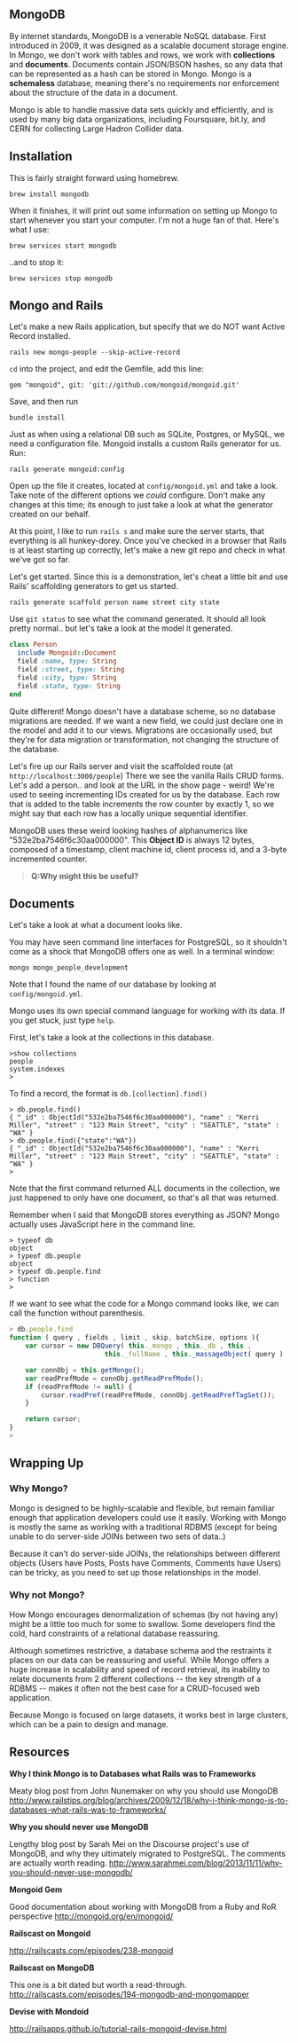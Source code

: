 MongoDB
-------

By internet standards, MongoDB is a venerable NoSQL database. First introduced in 2009, it was designed as a scalable document storage engine. In Mongo, we don't work with tables and rows, we work with **collections** and **documents**. Documents contain JSON/BSON hashes, so any data that can be represented as a hash can be stored in Mongo. Mongo is a **schemaless** database, meaning there's no requirements nor enforcement about the structure of the data in a document.

Mongo is able to handle massive data sets quickly and efficiently, and is used by many big data organizations, including Foursquare, bit.ly, and CERN for collecting Large Hadron Collider data.

## Installation

This is fairly straight forward using homebrew.

```
brew install mongodb
```

When it finishes, it will print out some information on setting up Mongo to start whenever you start your computer. I'm not a huge fan of that. Here's what I use:

```
brew services start mongodb
```

..and to stop it:

```
brew services stop mongodb
```


## Mongo and Rails

Let's make a new Rails application, but specify that we do NOT want Active Record installed.

```
rails new mongo-people --skip-active-record
```

`cd` into the project, and edit the Gemfile, add this line:

```
gem "mongoid", git: 'git://github.com/mongoid/mongoid.git'
```

Save, and then run 

```
bundle install
```

Just as when using a relational DB such as SQLite, Postgres, or MySQL, we need a configuration file. Mongoid installs a custom Rails generator for us. Run:

```
rails generate mongoid:config
```

Open up the file it creates, located at `config/mongoid.yml` and take a look. Take note of the different options we *could* configure. Don't make any changes at this time; its enough to just take a look at what the generator created on our behalf.

At this point, I like to run `rails s` and make sure the server starts, that everything is all hunkey-dorey. Once you've checked in a browser that Rails is at least starting up correctly, let's make a new git repo and check in what we've got so far.

Let's get started. Since this is a demonstration, let's cheat a little bit and use Rails' scaffolding generators to get us started.

```
rails generate scaffold person name street city state
```

Use `git status` to see what the command generated. It should all look pretty normal.. but let's take a look at the model it generated.

```ruby
class Person
  include Mongoid::Document
  field :name, type: String
  field :street, type: String
  field :city, type: String
  field :state, type: String
end
```

Quite different! Mongo doesn't have a database scheme, so no database migrations are needed. If we want a new field, we could just declare one in the model and add it to our views. Migrations are occasionally used, but they're for data migration or transformation, not changing the structure of the database.

Let's fire up our Rails server and visit the scaffolded route (at ```http://localhost:3000/people```) There we see the vanilla Rails CRUD forms. Let's add a person.. and look at the URL in the show page - weird! We're used to seeing incrementing IDs created for us by the database. Each row that is added to the table increments the row counter by exactly 1, so we might say that each row has a locally unique sequential identifier.

MongoDB uses these weird looking hashes of alphanumerics like "532e2ba7546f6c30aa000000". This **Object ID** is always 12 bytes, composed of a timestamp, client machine id, client process id, and a 3-byte incremented counter. 

>**Q:Why might this be useful?**


## Documents

Let's take a look at what a document looks like.

You may have seen command line interfaces for PostgreSQL, so it shouldn't come as a shock that MongoDB offers one as well. In a terminal window:

```
mongo mongo_people_development
```

Note that I found the name of our database by looking at `config/mongoid.yml`.

Mongo uses its own special command language for working with its data. If you get stuck, just type `help`.

First, let's take a look at the collections in this database.
```
>show collections
people
system.indexes
>
```

To find a record, the format is `db.[collection].find()`

```
> db.people.find()
{ "_id" : ObjectId("532e2ba7546f6c30aa000000"), "name" : "Kerri Miller", "street" : "123 Main Street", "city" : "SEATTLE", "state" : "WA" }
> db.people.find({"state":"WA"})
{ "_id" : ObjectId("532e2ba7546f6c30aa000000"), "name" : "Kerri Miller", "street" : "123 Main Street", "city" : "SEATTLE", "state" : "WA" }
>
```

Note that the first command returned ALL documents in the collection, we just happened to only have one document, so that's all that was returned.

Remember when I said that MongoDB stores everything as JSON? Mongo actually uses JavaScript here in the command line.

```
> typeof db
object
> typeof db.people
object
> typeof db.people.find 
> function
>
```

If we want to see what the code for a Mongo command looks like, we can call the function without parenthesis.

```javascript
> db.people.find
function ( query , fields , limit , skip, batchSize, options ){
    var cursor = new DBQuery( this._mongo , this._db , this ,
                        this._fullName , this._massageObject( query ) , fields , limit , skip , batchSize , options || this.getQueryOptions() );

    var connObj = this.getMongo();
    var readPrefMode = connObj.getReadPrefMode();
    if (readPrefMode != null) {
        cursor.readPref(readPrefMode, connObj.getReadPrefTagSet());
    }

    return cursor;
}
>
```

## Wrapping Up
### Why Mongo?
Mongo is designed to be highly-scalable and flexible, but remain familiar enough that application developers could use it easily. Working with Mongo is mostly the same as working with a traditional RDBMS (except for being unable to do server-side JOINs between two sets of data..)

Because it can't do server-side JOINs, the relationships between different objects (Users have Posts, Posts have Comments, Comments have Users) can be tricky, as you need to set up those relationships in the model.

### Why not Mongo?
How Mongo encourages denormalization of schemas (by not having any) might be a little too much for some to swallow. Some developers find the cold, hard constraints of a relational database reassuring.

Although sometimes restrictive, a database schema and the restraints it places on our data can be reassuring and useful. While Mongo offers a huge increase in scalability and speed of record retrieval, its inability to relate documents from 2 different collections -- the key strength of a RDBMS -- makes it often not the best case for a CRUD-focused web application.

Because Mongo is focused on large datasets, it works best in large clusters, which can be a pain to design and manage.

## Resources

**Why I think Mongo is to Databases what Rails was to Frameworks**

Meaty blog post from John Nunemaker on why you should use MongoDB
http://www.railstips.org/blog/archives/2009/12/18/why-i-think-mongo-is-to-databases-what-rails-was-to-frameworks/


**Why you should never use MongoDB**

Lengthy blog post by Sarah Mei on the Discourse project's use of MongoDB, and why they ultimately migrated to PostgreSQL. The comments are actually worth reading.
http://www.sarahmei.com/blog/2013/11/11/why-you-should-never-use-mongodb/


**Mongoid Gem**

Good documentation about working with MongoDB from a Ruby and RoR perspective
http://mongoid.org/en/mongoid/


**Railscast on Mongoid**

http://railscasts.com/episodes/238-mongoid


**Railscast on MongoDB**

This one is a bit dated but worth a read-through.
http://railscasts.com/episodes/194-mongodb-and-mongomapper


**Devise with Mondoid**

http://railsapps.github.io/tutorial-rails-mongoid-devise.html


